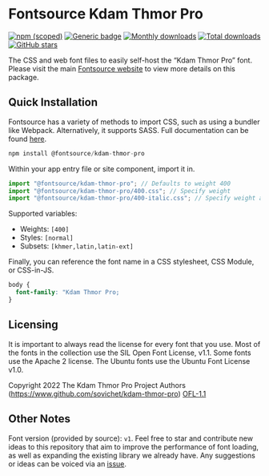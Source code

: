 # Fontsource Kdam Thmor Pro

[![npm (scoped)](https://img.shields.io/npm/v/@fontsource/kdam-thmor-pro?color=brightgreen)](https://www.npmjs.com/package/@fontsource/kdam-thmor-pro) [![Generic badge](https://img.shields.io/badge/fontsource-passing-brightgreen)](https://github.com/fontsource/fontsource) [![Monthly downloads](https://badgen.net/npm/dm/@fontsource/kdam-thmor-pro)](https://github.com/fontsource/fontsource) [![Total downloads](https://badgen.net/npm/dt/@fontsource/kdam-thmor-pro)](https://github.com/fontsource/fontsource) [![GitHub stars](https://img.shields.io/github/stars/fontsource/fontsource.svg?style=social&label=Star)](https://github.com/fontsource/fontsource/stargazers)

The CSS and web font files to easily self-host the “Kdam Thmor Pro” font. Please visit the main [Fontsource website](https://fontsource.org/fonts/kdam-thmor-pro) to view more details on this package.

## Quick Installation

Fontsource has a variety of methods to import CSS, such as using a bundler like Webpack. Alternatively, it supports SASS. Full documentation can be found [here](https://fontsource.org/docs/getting-started/introduction).

```javascript
npm install @fontsource/kdam-thmor-pro
```

Within your app entry file or site component, import it in.

```javascript
import "@fontsource/kdam-thmor-pro"; // Defaults to weight 400
import "@fontsource/kdam-thmor-pro/400.css"; // Specify weight
import "@fontsource/kdam-thmor-pro/400-italic.css"; // Specify weight and style

```

Supported variables:
- Weights: `[400]`
- Styles: `[normal]`
- Subsets: `[khmer,latin,latin-ext]`

Finally, you can reference the font name in a CSS stylesheet, CSS Module, or CSS-in-JS.

```css
body {
  font-family: "Kdam Thmor Pro;
}
```

## Licensing
It is important to always read the license for every font that you use.
Most of the fonts in the collection use the SIL Open Font License, v1.1. Some fonts use the Apache 2 license. The Ubuntu fonts use the Ubuntu Font License v1.0.

Copyright 2022 The Kdam Thmor Pro Project Authors (https://www.github.com/sovichet/kdam-thmor-pro)
[OFL-1.1](http://scripts.sil.org/OFL)

## Other Notes
Font version (provided by source): `v1`.
Feel free to star and contribute new ideas to this repository that aim to improve the performance of font loading, as well as expanding the existing library we already have. Any suggestions or ideas can be voiced via an [issue](https://github.com/fontsource/fontsource/issues).